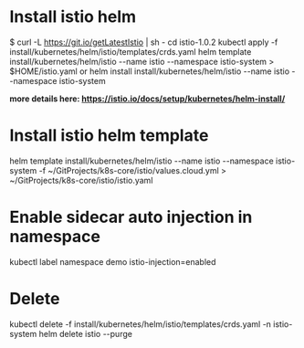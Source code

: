 # Install istio helm
$ curl -L https://git.io/getLatestIstio | sh -
cd istio-1.0.2
kubectl apply -f install/kubernetes/helm/istio/templates/crds.yaml
helm template install/kubernetes/helm/istio --name istio --namespace istio-system > $HOME/istio.yaml
or
helm install install/kubernetes/helm/istio --name istio --namespace istio-system

**more details here: https://istio.io/docs/setup/kubernetes/helm-install/**


# Install istio helm template
helm template install/kubernetes/helm/istio --name istio --namespace istio-system -f ~/GitProjects/k8s-core/istio/values.cloud.yml > ~/GitProjects/k8s-core/istio/istio.yaml


# Enable sidecar auto injection in namespace
kubectl label namespace demo istio-injection=enabled


# Delete
kubectl delete -f install/kubernetes/helm/istio/templates/crds.yaml -n istio-system
helm delete istio --purge